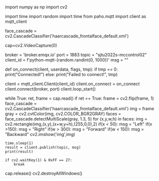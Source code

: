 import numpy as np
import cv2

import time
import random
import time
from paho.mqtt import client as mqtt_client


face_cascade = cv2.CascadeClassifier('haarcascade_frontalface_default.xml')

cap=cv2.VideoCapture(0)

broker = 'broker.emqx.io'
port = 1883
topic = "sjtu2022s-mccontrol02"
client_id = f'python-mqtt-{random.randint(0, 1000)}'
msg = ""


def on_connect(client, userdata, flags, tmp):
    if tmp == 0:
        print("Connected!")
    else:
        print("Failed to connect!", tmp)

client = mqtt_client.Client(client_id)
client.on_connect = on_connect
client.connect(broker, port)
client.loop_start()


while True:
    ret, frame = cap.read()
    if ret == True:
        frame = cv2.flip(frame, 1)
    face_cascade = cv2.CascadeClassifier('haarcascade_frontalface_default.xml')
    img = frame
    gray = cv2.cvtColor(img, cv2.COLOR_BGR2GRAY)
    faces = face_cascade.detectMultiScale(gray, 1.3, 5)
    for (x,y,w,h) in faces:
        img = cv2.rectangle(img,(x,y),(x+w,y+h),(255,0,0),2)
        if(x < 50):
            msg = "Left"
        if(x >150):
            msg = "Right"
        if(w > 300):
            msg = "Forward"
        if(w < 150):
            msg = "Backward"
    cv2.imshow('img',img)

    time.sleep(1)
    result = client.publish(topic, msg)
    print(result)
    
    if cv2.waitKey(1) & 0xFF == 27:
        break


cap.release()
cv2.destroyAllWindows()
